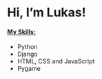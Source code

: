 # Hi, I’m Lukas!
<!--- #### I’m currently learning Python, Django, HTML, CSS and JavaScript. --->
#### <ins>My Skills:</ins>
* Python
* Django
* HTML, CSS and JavaScript
* Pygame


<!---
LukasB/LukasB is a ✨ special ✨ repository because its `README.md` (this file) appears on your GitHub profile.
You can click the Preview link to take a look at your changes.
--->
